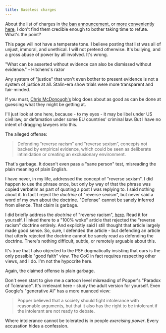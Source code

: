```yaml
---
title: Baseless charges
---
```

About the list of charges in [the ban announcement](https://discuss.python.org/t/three-month-suspension-for-a-core-developer/60250), or [more conveniently here](crimes), I don't find them credible enough to bother taking time to refute. What's the point?

This page will not have a temperate tone. I believe posting that list was all of unjust, immoral, and unethical. I will not pretend otherwise. It's bullying, and a gross abuse of power by all involved. It's wrong.

"What can be asserted without evidence can also be dismissed without evidence." - Hitchens's razor

Any system of "justice" that won't even bother to present evidence is not a system of justice at all. Stalin-era show trials were more transparent and fair-minded.

If you must, [Chris McDonough's](https://chrismcdonough.substack.com/p/the-shameful-defenestration-of-tim) blog does about as good as can be done at guessing what they might be getting at.

I'll just look at one here, because - to my eyes - it may be libel under US civil law, or defamation under some EU countries' criminal law. But I have no intent of dragging lawyers into this.

The alleged offense:

> Defending “reverse racism” and “reverse sexism”, concepts not backed by empirical evidence, which could be seen as deliberate intimidation or creating an exclusionary environment.

That's garbage. It doesn't even pass a "sane person" test, misreading the plain meaning of plain English.

I have never, in my life, addressed the concept of "reverse sexism". I did happen to use the phrase once, but only by way of that the phrase was copied verbatim as part of quoting a post I was replying to. I said nothing about it. In fact I reject the _doctrine_ of "reverse sexism", but never said a word of my own about the doctrine. "Defense" cannot be sanely inferred from silence. That claim is garbage.

I did briefly address the _doctrine_ of "reverse racism", [here](https://discuss.python.org/t/im-leaving-too/58408/10). Read it for yourself. I linked there to a "100% woke" article that rejected the "reverse racism" doctrine entirely. And explicitly said I still thought that article largely made good sense. So, sure, I defended the article - but defending an article that utterly rejected the doctrine cannot be sanely read as defending the doctrine. There's nothing difficult, subtle, or remotely arguable about this.

It's true that I also objected to the PSF dogmatically insisting that ours is the only possible "good faith" view. The CoC in fact requires respecting other views, and I do. I'm not the hypocrite here.

Again, the claimed offense is plain garbage.

Don't even start to give me a cartoon level misreading of Popper's "Paradox of Tolerance". It's irrelevant here - study the adult version for yourself. Even Google's "generative AI" has a more nuanced view:

> Popper believed that a society should fight intolerance with reasonable arguments, but that it also has the right to be intolerant if the intolerant are not ready to debate. 

Where intolerance cannot be tolerated is in people _exercising power_. Every accusation hides a confession.
